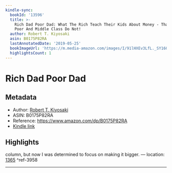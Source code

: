 ```yaml
---
kindle-sync:
  bookId: '13596'
  title: >-
    Rich Dad Poor Dad: What The Rich Teach Their Kids About Money - That The
    Poor And Middle Class Do Not!
  author: Robert T. Kiyosaki
  asin: B0175P82RA
  lastAnnotatedDate: '2019-05-25'
  bookImageUrl: 'https://m.media-amazon.com/images/I/91lHXEv3LfL._SY160.jpg'
  highlightsCount: 1
---
```

# Rich Dad Poor Dad
## Metadata
* Author: [Robert T. Kiyosaki](https://www.amazon.comundefined)
* ASIN: B0175P82RA
* Reference: https://www.amazon.com/dp/B0175P82RA
* [Kindle link](kindle://book?action=open&asin=B0175P82RA)

## Highlights
column, but now I was determined to focus on making it bigger. — location: [1365](kindle://book?action=open&asin=B0175P82RA&location=1365) ^ref-3958

---
